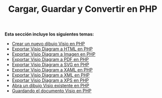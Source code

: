 ﻿---
title: Cargar, Guardar y Convertir en PHP
type: docs
weight: 10
url: /es/java/loading-saving-and-converting-in-php/
---
**Esta sección incluye los siguientes temas:**

- [Crear un nuevo dibujo Visio en PHP](/diagram/es/java/creating-a-new-visio-drawing-in-php/)
- [Exportar Visio Diagram a HTML en PHP](/diagram/es/java/export-visio-diagram-to-html-in-php/)
- [Exportar Visio Diagram a Imagen en PHP](/diagram/es/java/export-visio-diagram-to-image-in-php/)
- [Exportar Visio Diagram a PDF en PHP](/diagram/es/java/export-visio-diagram-to-pdf-in-php/)
- [Exportar Visio Diagram a SVG en PHP](/diagram/es/java/export-visio-diagram-to-svg-in-php/)
- [Exportar Visio Diagram a XAML en PHP](/diagram/es/java/export-visio-diagram-to-xaml-in-php/)
- [Exportar Visio Diagram a XML en PHP](/diagram/es/java/export-visio-diagram-to-xml-in-php/)
- [Exportar Visio Diagram a XPS en PHP](/diagram/es/java/export-visio-diagram-to-xps-in-php/)
- [Abra un dibujo Visio existente en PHP](/diagram/es/java/open-an-existing-visio-drawing-in-php/)
- [Guardando el documento Visio en PHP](/diagram/es/java/saving-visio-document-in-php/)
